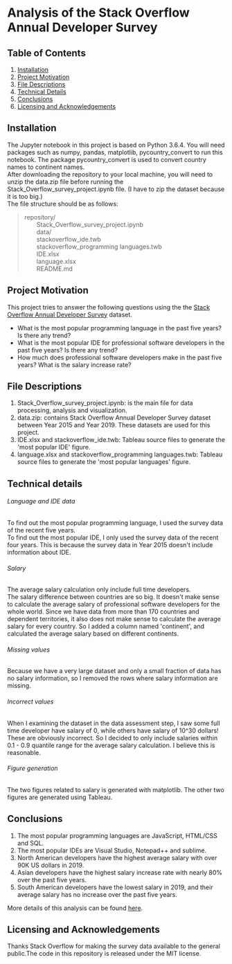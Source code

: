 # Analysis of the Stack Overflow Annual Developer Survey

## Table of Contents

1. [Installation](#installation)
2. [Project Motivation](#motivation)
3. [File Descriptions](#file)
4. [Technical Details](#technical)
5. [Conclusions](#conclusions)
6. [Licensing and Acknowledgements](#licensing)

## Installation <a name="installation"></a>
The Jupyter notebook in this project is based on Python 3.6.4. You will need packages such as numpy, pandas, matplotlib, pycountry_convert to run this notebook. The package pycountry_convert is used to convert country names to continent names.<br>
After downloading the repository to your local machine, you will need to unzip the data.zip file before running the Stack_Overflow_survey_project.ipynb file. (I have to zip the dataset because it is too big.)
<br>
The file structure should be as follows:
> repository/  
&emsp;&emsp;Stack_Overflow_survey_project.ipynb  
&emsp;&emsp;data/  
&emsp;&emsp;stackoverflow_ide.twb  
&emsp;&emsp;stackoverflow_programming languages.twb  
&emsp;&emsp;IDE.xlsx  
&emsp;&emsp;language.xlsx  
&emsp;&emsp;README.md

## Project Motivation <a name="motivation"></a>
This project tries to answer the following questions using the the [Stack Overflow Annual Developer Survey](https://insights.stackoverflow.com/survey) dataset.
- What is the most popular programming language in the past five years? Is there any trend?
- What is the most popular IDE for professional software developers in the past five years? Is there any trend?
- How much does professional software developers make in the past five years? What is the salary increase rate?

## File Descriptions <a name="file"></a>
1. Stack_Overflow_survey_project.ipynb: is the main file for data processing, analysis and visualization.
2. data.zip: contains Stack Overflow Annual Developer Survey dataset between Year 2015 and Year 2019. These datasets are used for this project. 
3. IDE.xlsx and stackoverflow_ide.twb: Tableau source files to generate the 'most popular IDE' figure.
4. language.xlsx and stackoverflow_programming languages.twb: Tableau source files to generate the 'most popular languages' figure.

## Technical details <a name="technical"></a>
###### Language and IDE data
To find out the most popular programming language, I used the survey data of the recent five years.</br>
To find out the most popular IDE, I only used the survey data of the recent four years. This is because the survey data in Year 2015 doesn't include information about IDE.</br>
###### Salary 
The average salary calculation only include full time developers.</br>
The salary difference between countries are so big. It doesn't make sense to calculate the average salary of professional software developers for the whole world. Since we have data from more than 170 countries and dependent territories, it also does not make sense to calculate the average salary for every country. So I added a column named 'continent', and calculated the average salary based on different continents.</br>
###### Missing values
Because we have a very large dataset and only a small fraction of data has no salary information, so I removed the rows where salary information are missing.</br>
###### Incorrect values
When I examining the dataset in the data assessment step, I saw some full time developer have salary of 0, while others have salary of 10^30 dollars! These are obviously incorrect. So I decided to only include salaries within 0.1 - 0.9 quantile range for the average salary calculation. I believe this is reasonable.</br>
###### Figure generation
The two figures related to salary is generated with matplotlib. The other two figures are generated using Tableau.

## Conclusions <a name="conclusions"></a>
1. The most popular programming languages are JavaScript, HTML/CSS and SQL. 
2. The most popular IDEs are Visual Studio, Notepad++ and sublime. 
3. North American developers have the highest average salary with over 90K US dollars in 2019.
4. Asian developers have the highest salary increase rate with nearly 80% over the past five years. 
5. South American developers have the lowest salary in 2019, and their average salary has no increase over the past five years. 

More details of this analysis can be found [here](https://medium.com/@lidun.cn/what-is-the-most-popular-programming-language-and-ide-c5f80a443980).

## Licensing and Acknowledgements <a name="Licensing"></a>
Thanks Stack Overflow for making the survey data
available to the general public.The code in this repository is released under the MIT license. 